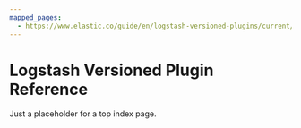 ```yaml
---
mapped_pages:
  - https://www.elastic.co/guide/en/logstash-versioned-plugins/current/index.html
---
```


# Logstash Versioned Plugin Reference

Just a placeholder for a top index page.
